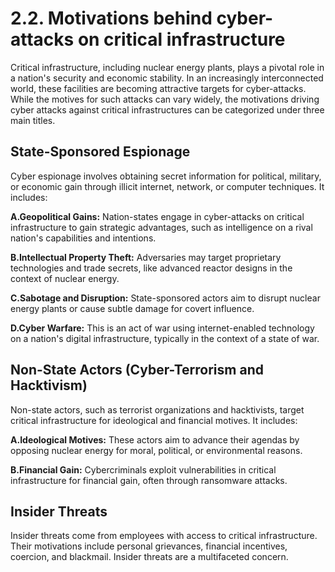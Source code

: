 # 2.2. Motivations behind cyber-attacks on critical infrastructure 
Critical infrastructure, including nuclear energy plants, plays a pivotal role in a nation's security and economic stability. In an increasingly interconnected world, these facilities are becoming attractive targets for cyber-attacks. While the motives for such attacks can vary widely, the motivations driving cyber attacks against critical infrastructures can be categorized under three main titles. 

## State-Sponsored Espionage

Cyber espionage involves obtaining secret information for political, military, or economic gain through illicit internet, network, or computer techniques. It includes:

**A.Geopolitical Gains:** 
Nation-states engage in cyber-attacks on critical infrastructure to gain strategic advantages, such as intelligence on a rival nation's capabilities and intentions.

**B.Intellectual Property Theft:** 
Adversaries may target proprietary technologies and trade secrets, like advanced reactor designs in the context of nuclear energy.

**C.Sabotage and Disruption:** 
State-sponsored actors aim to disrupt nuclear energy plants or cause subtle damage for covert influence.

**D.Cyber Warfare:** 
This is an act of war using internet-enabled technology on a nation's digital infrastructure, typically in the context of a state of war.

## Non-State Actors (Cyber-Terrorism and Hacktivism)

Non-state actors, such as terrorist organizations and hacktivists, target critical infrastructure for ideological and financial motives. It includes:

**A.Ideological Motives:** These actors aim to advance their agendas by opposing nuclear energy for moral, political, or environmental reasons.

**B.Financial Gain:** Cybercriminals exploit vulnerabilities in critical infrastructure for financial gain, often through ransomware attacks.

## Insider Threats

Insider threats come from employees with access to critical infrastructure. Their motivations include personal grievances, financial incentives, coercion, and blackmail. Insider threats are a multifaceted concern.
